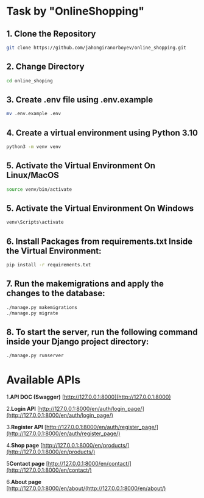 # Task by "OnlineShopping"

## 1. Clone the Repository
```bash
git clone https://github.com/jahongiranorboyev/online_shopping.git
```
## 2. Change Directory
```bash
cd online_shoping
```
## 3. Create .env file using .env.example
```bash
mv .env.example .env
```
## 4. Create a virtual environment using Python 3.10 
```bash
python3 -m venv venv 
```
## 5. Activate the Virtual Environment On Linux/MacOS
```bash
source venv/bin/activate
```
## 5. Activate the Virtual Environment On Windows
```bash
venv\Scripts\activate
```
## 6. Install Packages from requirements.txt Inside the Virtual Environment:
```bash
pip install -r requirements.txt
```

## 7. Run the makemigrations and apply the changes to the database:
```bash
./manage.py makemigrations
./manage.py migrate
```
## 8. To start the server, run the following command inside your Django project directory:
```bash
./manage.py runserver
```
# Available APIs

1.**API DOC (Swagger)**
   [http://127.0.0.1:8000](http://127.0.0.1:8000)

2.**Login API**
   [http://127.0.0.1:8000/en/auth/login_page/](http://127.0.0.1:8000/en/auth/login_page/)

3.**Register API**
   [http://127.0.0.1:8000/en/auth/register_page/](http://127.0.0.1:8000/en/auth/register_page/)

4.**Shop page**
   [http://127.0.0.1:8000/en/products/](http://127.0.0.1:8000/en/products/)

5**Contact page**
   [http://127.0.0.1:8000/en/contact/](http://127.0.0.1:8000/en/contact/)

6.**About page**
   [http://127.0.0.1:8000/en/about/(http://127.0.0.1:8000/en/about/)

